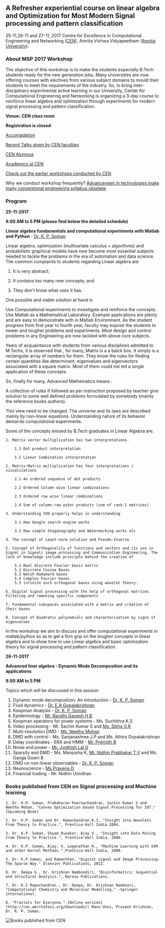 ## A Refresher experiential course on linear algebra and Optimization for Most Modern Signal processing and pattern classification

25-11,26-11 and 27-11, 2017
Centre for Excellence in Computational Engineering and Networking ([CEN](https://www.amrita.edu/center/computational-engineering-and-networking)),
Amrita Vishwa Vidyapeetham ([Amrita University](https://www.amrita.edu/)).

###  	About MSP 2017 Workshop

The objective of this workshop is to make the students especially B.Tech students ready for the new generation jobs. Many universities are now offering courses with electives from various subject domains to mould their students to meet the requirements of the industry. So, to bring inter-disciplinary experimental active learning in our University, Center for Computational Engineering and Networking is organizing a 3-day course to reinforce linear algebra and optimization through experiments for modern signal processing and pattern classification.

**Venue: CEN class room** 

**Registration is closed**

[Accomadation](https://docs.google.com/forms/d/1w4BnP-1_X5egt42WmcTPcUyYLHTrtlBN2FJYGVLPq3c)

[Recent Talks given by CEN faculties](https://barathiganesh-hb.github.io/cen-talks/)

[CEN Alumnus](http://nlp.amrita.edu/cenalumini/cen-alumini.html)

[Academics at CEN](http://nlp.amrita.edu/students/index.html)

[Check out the earlier workshops conducted by CEN](https://barathiganesh-hb.github.io/cen-workshops/)

Why we conduct workshop frequently?
[Advancement in technologies make many conventional engineering syllabus obselete](https://github.com/BarathiGanesh-HB/cen-deepchem2017/blob/master/RIP.pdf)

### Program

**25-11-2017**

**9.00 AM to 5 PM (please find below the detailed schedule)**

**Linear algebra fundamentals and computational experiments with Matlab and Python** - [Dr. K. P. Soman](http://nlp.amrita.edu/somankp/index.html)

Linear algebra, optimization (multivariate calculus + algorithms) and probabilistic graphical models have now become most essential subjects needed to tackle the problems in the era of automation and data science.
The common complaints to students regarding Linear algebra are

1. It is very abstract;

2. It contains too many new concepts; and

3. They don't know what uses it has.

One possible and viable solution at hand is

Use Computational experiments to investigate and reinforce the concepts. Use Matlab as a Mathematical Laboratory. Example applications are plenty and are easy to demonstrate with in Matlab Environment. As the student progress from first year to fourth year, faculty may expose the students to newer and tougher problems and experiments. Most design and control problems in any Engineering are now tackled with above core subjects.

Years of acquaintance with students from various disciplines admitted to M.Techs, it is observed that , for many, Matrix is a a balck box. It simply is a rectangular array of numbers for them. They know the rules for finding certain quantities like determinant, eigenvalues and eigenvectors associated with a square matrix. Most of them could not tell a single application of these concepts.

So, finally for many, Advanced Mathematics means :

  A collection of rules if followed as per instruction proposed by teacher give solution to some well defined problems formulated by somebody (mainly the reference books authors).

This view need to be changed. The universe and its laws are described mainly by non-linear equations. Understanding nature of its behavior demands computational experiments.

Some of the concepts missed by B.Tech graduates in Linear Algebra are.

    1. Matrix vector multiplication has two interpretations.
        
        1.1 Dot product interpretation
        
        1.2 Linear Combination interpretation
    
    2. Matrix-Matrix multiplication has four interpretations / visualizations
        
        2.1 An ordered sequence of dot products
        
        2.2 Ordered Column wise linear combinations
        
        2.3 Ordered row wise linear combinations
        
        2.4 Sum of column-row outer products (sum of rank-1 matrices) 
        
    3. Understanding SVD properly helps in understanding
        
        3.1 How Google search engine works
        
        3.2 How simple Steganography and Watermarking works etc
    
    4. The concept of Least-norm solution and Pseudo-Inverse
    
    5. Concept of Orthogonality of functions and vectors and its use in Signal in Signal/ image processing and Communication Engineering. The lack of knowledge include principle behind the creation of
        
        5.1 Real discrete Fourier basis matrix
        5.2 Discrete Cosine Bases
        5.3 Walsh Hadamard bases
        5.4 Complex Fourier bases
        5.5 infinite such orthogonal bases using wavelet theory.
    
    6. Digital Signal processing with the help of orthogonal matrices Filtering and removing specific components
    
    7. Fundamental subspaces associated with a matrix and creation of their bases
    
    8. Concept of Quadratic polynomials and characterization by signs of eigenvalues

In this workshop we aim to discuss and offer computational experiments in matlab/python so as to get a firm grip on the tougher concepts in linear algebra and to show how to use Linear algebra and basic optimization theory for signal processing and pattern classification.

**26-11-2017**

**Advanced liner algebra - Dynamic Mode Decomposition and its applications**

**9.00 AM to 5 PM**

Topics which will be discussed in this session

1. Dynamic mode decomposition: An introduction - [Dr. K. P. Soman](https://www.amrita.edu/faculty/kp-soman)
2. Fluid dynamics - [Dr. E.A Gopalakrishnan](https://www.amrita.edu/faculty/ea-gopalakrishnan)
3. Koopman Analysis - [Dr. K. P. Soman](https://www.amrita.edu/faculty/kp-soman)
4. Epidemiology - [Mr. Barathi Ganesh H B](https://sites.google.com/site/barathiganeshhb/)
5. Koopman operators for power systems - Ms. Suchithra K.S
6. Video processing - Mr. Sachin Kumar S and [Ms. Sikha O.K](https://www.amrita.edu/faculty/ok-sikha)
7. Multi-resolution DMD - [Ms. Neethu Mohan](https://scholar.google.co.in/citations?user=B6zK9XYAAAAJ&hl=en&oi=ao)
8. DMD with control - Ms. Sanjanashree J.P and Ms. Athira Gopalakrishnan
9. Delay coordinates - ERA and HMM - [Mr. Premjith B](https://www.researchgate.net/profile/Premjith_B)
10. Noise and power - [Mr. Jyothish Lal G](https://scholar.google.co.in/citations?user=QC0uozEAAAAJ&hl=en&oi=ao)
11. Sparsity and DMD - Ms. Manjusha K, [Mr. Nidhin Prabhakar T.V](https://scholar.google.co.in/citations?user=bFrU-ZgAAAAJ&hl=en&oi=ao) and Ms. Ganga Gowri B
12. DMD on non-linear observables - [Dr. K. P. Soman](https://www.amrita.edu/faculty/kp-soman)
13. Neuroscience - [Ms.Pravena D](https://scholar.google.co.in/citations?user=SJAb1BcAAAAJ&hl=en&oi=ao)
14. Financial trading - Mr. Nidhin Unnithan

### Books published from CEN on Signal processing and Machine learning

    1. Dr. K.P. Soman, Prabaharan Poornachandran, Sachin Kumar S and Neethu Mohan, "Convex Optimization based Signal Processing for IOT." [Upcoming Book]

    2. Dr. K.P. Soman and Dr. Ramachandran K.I, "Insight into Wavelets From Theory to Practice.", Prentice-Hall India 2004.

    3. Dr. K.P. Soman, Shyam Diwakar, Ajay V., "Insight into Data Mining From Theory to Practice.", Prentice-Hall India, 2006.

    4. Dr. K.P. Soman, Ajay. V, Loganathan R., "Machine Learning with SVM and other Kernel Methods.",Prentice-Hall India, 2009.

    5. Dr. K.P.Soman, and Ramanthan, "Digital signal and Image Processing-The Sparse Way." Elsevier Publications, 2012.

    6. Dr. Deepa G., Dr. Krishnan Namboodiri, "Bioinformatics: Sequential and Structural Analysis.", Narosa Publications.

    7. Dr. K.I Ramachandran., Dr. Deepa, Dr. Krishnan Namboori, "Computational Chemistry and Molecular Modelling." -Springer international.

    8. "Fractals for Everyone." [Online version](http://cen.amritafoss.org/downloads/) Manu Unni, Praveen Krishnan, Dr. K. P. Soman.

![Books published from CEN]({{"books.png"}})
